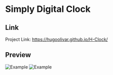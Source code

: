 <h1>Simply Digital Clock</h1>

## Link
Project Link: https://hugoolivar.github.io/H-Clock/

## Preview
  <img src="https://cdn.discordapp.com/attachments/1032760837649223771/1201934160248447077/image.png?ex=65cb9f6a&is=65b92a6a&hm=5658d3c52168bd51303402227237a0e3253c0ca457fc943ea5aec1359eca2406&" max-width="50%" height=auto alt="Example"> 
  <img src="https://cdn.discordapp.com/attachments/1032760837649223771/1201934251042557962/image.png?ex=65cb9f80&is=65b92a80&hm=25480c2ebab75d1962bc87ec0ab15948b78c8007a6aea5cd0f0f0e411e1de23e&" max-width="50%" height=auto alt="Example"> 
